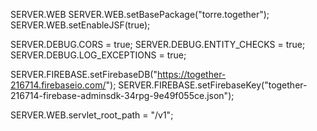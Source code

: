 SERVER.WEB 
SERVER.WEB.setBasePackage("torre.together");
SERVER.WEB.setEnableJSF(true);


SERVER.DEBUG.CORS = true;
SERVER.DEBUG.ENTITY_CHECKS = true;
SERVER.DEBUG.LOG_EXCEPTIONS = true;

SERVER.FIREBASE.setFirebaseDB("https://together-216714.firebaseio.com/");
SERVER.FIREBASE.setFirebaseKey("together-216714-firebase-adminsdk-34rpg-9e49f055ce.json");

SERVER.WEB.servlet_root_path = "/v1";